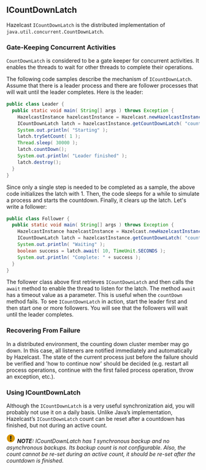 

## ICountDownLatch

Hazelcast `ICountDownLatch` is the distributed implementation of `java.util.concurrent.CountDownLatch`.

### Gate-Keeping Concurrent Activities

`CountDownLatch` is considered to be a gate keeper for concurrent activities. It enables the threads to wait for other threads to complete their operations.

The following code samples describe the mechanism of `ICountDownLatch`. Assume that there is a leader process and there are follower processes that will wait until the leader completes. Here is the leader:

```java
public class Leader {
  public static void main( String[] args ) throws Exception {
    HazelcastInstance hazelcastInstance = Hazelcast.newHazelcastInstance();
    ICountDownLatch latch = hazelcastInstance.getCountDownLatch( "countDownLatch" );
    System.out.println( "Starting" );
    latch.trySetCount( 1 );
    Thread.sleep( 30000 );
    latch.countDown();
    System.out.println( "Leader finished" );
    latch.destroy();
  }
}
```

Since only a single step is needed to be completed as a sample, the above code initializes the latch with 1. Then, the code sleeps for a while to simulate a process and starts the countdown. Finally, it clears up the latch. Let's write a follower:


```java
public class Follower {
  public static void main( String[] args ) throws Exception {
    HazelcastInstance hazelcastInstance = Hazelcast.newHazelcastInstance();
    ICountDownLatch latch = hazelcastInstance.getCountDownLatch( "countDownLatch" );
    System.out.println( "Waiting" );
    boolean success = latch.await( 10, TimeUnit.SECONDS );
    System.out.println( "Complete: " + success );
  }
} 
```

The follower class above first retrieves `ICountDownLatch` and then calls the `await` method to enable the thread to listen for the latch. The method `await` has a timeout value as a parameter. This is useful when the `countDown` method fails. To see `ICountDownLatch` in action, start the leader first and then start one or more followers. You will see that the followers will wait until the leader completes.

### Recovering From Failure

In a distributed environment, the counting down cluster member may go down. In this case, all listeners are notified immediately and automatically by Hazelcast. The state of the current process just before the failure should be verified and 'how to continue now' should be decided (e.g. restart all process operations, continue with the first failed process operation, throw an exception, etc.).

### Using ICountDownLatch

Although the `ICountDownLatch` is a very useful synchronization aid, you will probably not use it on a daily basis. Unlike Java’s implementation, Hazelcast’s `ICountDownLatch` count can be reset after a countdown has finished, but not during an active count.

![image](images/NoteSmall.jpg) ***NOTE:*** *ICountDownLatch has 1 synchronous backup and no asynchronous backups. Its backup count is not configurable. Also, the count cannot be re-set during an active count, it should be re-set after the countdown is finished.*


